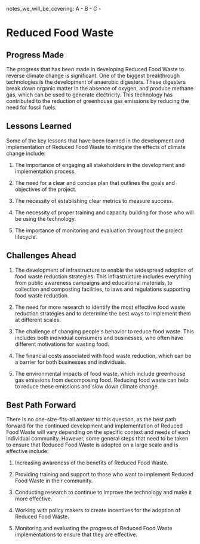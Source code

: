 notes_we_will_be_covering:
A -
B -
C -

# Reduced Food Waste

## Progress Made

The progress that has been made in developing Reduced Food Waste to reverse climate change is significant. One of the biggest breakthrough technologies is the development of anaerobic digesters. These digesters break down organic matter in the absence of oxygen, and produce methane gas, which can be used to generate electricity. This technology has contributed to the reduction of greenhouse gas emissions by reducing the need for fossil fuels.

## Lessons Learned

Some of the key lessons that have been learned in the development and implementation of Reduced Food Waste to mitigate the effects of climate change include:

1. The importance of engaging all stakeholders in the development and implementation process.

2. The need for a clear and concise plan that outlines the goals and objectives of the project.

3. The necessity of establishing clear metrics to measure success.

4. The necessity of proper training and capacity building for those who will be using the technology.

5. The importance of monitoring and evaluation throughout the project lifecycle.

## Challenges Ahead

1) The development of infrastructure to enable the widespread adoption of food waste reduction strategies. This infrastructure includes everything from public awareness campaigns and educational materials, to collection and composting facilities, to laws and regulations supporting food waste reduction.

2) The need for more research to identify the most effective food waste reduction strategies and to determine the best ways to implement them at different scales.

3) The challenge of changing people's behavior to reduce food waste. This includes both individual consumers and businesses, who often have different motivations for wasting food.

4) The financial costs associated with food waste reduction, which can be a barrier for both businesses and individuals.

5) The environmental impacts of food waste, which include greenhouse gas emissions from decomposing food. Reducing food waste can help to reduce these emissions and slow down climate change.

## Best Path Forward

There is no one-size-fits-all answer to this question, as the best path forward for the continued development and implementation of Reduced Food Waste will vary depending on the specific context and needs of each individual community. However, some general steps that need to be taken to ensure that Reduced Food Waste is adopted on a large scale and is effective include:

1. Increasing awareness of the benefits of Reduced Food Waste.

2. Providing training and support to those who want to implement Reduced Food Waste in their community.

3. Conducting research to continue to improve the technology and make it more effective.

4. Working with policy makers to create incentives for the adoption of Reduced Food Waste.

5. Monitoring and evaluating the progress of Reduced Food Waste implementations to ensure that they are effective.
